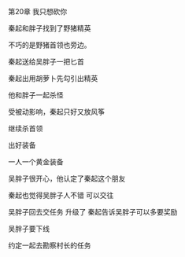 第20章 我只想砍你

秦起和胖子找到了野猪精英

不巧的是野猪首领也旁边。

秦起送给吴胖子一把匕首

秦起出用胡萝卜先勾引出精英 


他和胖子一起杀怪

受被动影响，秦起只好又放风筝

继续杀首领 

出好装备

一人一个黄金装备

吴胖子很开心，他认定了秦起这个朋友

秦起也觉得吴胖子人不错 可以交往



吴胖子回去交任务 升级了 秦起告诉吴胖子可以多要奖励

吴胖子要下线

约定一起去勘察村长的任务

